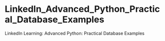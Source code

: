 # LinkedIn_Advanced_Python_Practical_Database_Examples
LinkedIn Learning: Advanced Python: Practical Database Examples

